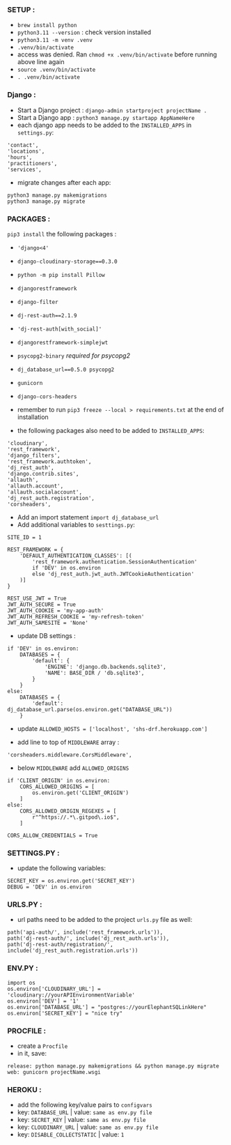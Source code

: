 ### SETUP :

- `brew install python`
- `python3.11 --version` : check version installed
- `python3.11 -m venv .venv`
- `.venv/bin/activate`
- access was denied. Ran `chmod +x .venv/bin/activate` before running above line again
- `source .venv/bin/activate`
- `. .venv/bin/activate`

### Django :

- Start a Django project : `django-admin startproject projectName .`
- Start a Django app : `python3 manage.py startapp AppNameHere`
- each django app needs to be added to the `INSTALLED_APPS` in `settings.py`:
```
'contact',
'locations',
'hours',
'practitioners',
'services',
```
- migrate changes after each app:
```
python3 manage.py makemigrations
python3 manage.py migrate
```

### PACKAGES :

`pip3 install` the following packages :

- `'django<4'`
- `django-cloudinary-storage==0.3.0`
- `python -m pip install Pillow`
- `djangorestframework`
- `django-filter`
- `dj-rest-auth==2.1.9`
- `'dj-rest-auth[with_social]'`
- `djangorestframework-simplejwt`
- `psycopg2-binary` _required for psycopg2_
- `dj_database_url==0.5.0 psycopg2`
- `gunicorn`
- `django-cors-headers`

- remember to run `pip3 freeze --local > requirements.txt` at the end of installation
- the following packages also need to be added to `INSTALLED_APPS`:

```
'cloudinary',
'rest_framework',
'django_filters',
'rest_framework.authtoken',
'dj_rest_auth',
'django.contrib.sites',
'allauth',
'allauth.account',
'allauth.socialaccount',
'dj_rest_auth.registration',
'corsheaders',
```

- Add an import statement `import dj_database_url`
- Add additional variables to `sesttings.py`:

```
SITE_ID = 1

REST_FRAMEWORK = {
    'DEFAULT_AUTHENTICATION_CLASSES': [(
        'rest_framework.authentication.SessionAuthentication'
        if 'DEV' in os.environ
        else 'dj_rest_auth.jwt_auth.JWTCookieAuthentication'
    )]
}

REST_USE_JWT = True
JWT_AUTH_SECURE = True
JWT_AUTH_COOKIE = 'my-app-auth'
JWT_AUTH_REFRESH_COOKIE = 'my-refresh-token'
JWT_AUTH_SAMESITE = 'None'
```

- update DB settings :

```
if 'DEV' in os.environ:
    DATABASES = {
        'default': {
            'ENGINE': 'django.db.backends.sqlite3',
            'NAME': BASE_DIR / 'db.sqlite3',
        }
    }
else:
    DATABASES = {
        'default': dj_database_url.parse(os.environ.get("DATABASE_URL"))
    }
```

- update `ALLOWED_HOSTS = ['localhost', 'shs-drf.herokuapp.com']`

- add line to top of `MIDDLEWARE` array :

```
'corsheaders.middleware.CorsMiddleware',
```

- below `MIDDLEWARE` add `ALLOWED_ORIGINS`

```
if 'CLIENT_ORIGIN' in os.environ:
    CORS_ALLOWED_ORIGINS = [
        os.environ.get('CLIENT_ORIGIN')
    ]
else:
    CORS_ALLOWED_ORIGIN_REGEXES = [
        r"^https://.*\.gitpod\.io$",
    ]

CORS_ALLOW_CREDENTIALS = True
```

### SETTINGS.PY :

- update the following variables:

```
SECRET_KEY = os.environ.get('SECRET_KEY')
DEBUG = 'DEV' in os.environ
```

### URLS.PY :

- url paths need to be added to the project `urls.py` file as well:

```
path('api-auth/', include('rest_framework.urls')),
path('dj-rest-auth/', include('dj_rest_auth.urls')),
path('dj-rest-auth/registration/', include('dj_rest_auth.registration.urls'))
```

### ENV.PY :

```
import os
os.environ['CLOUDINARY_URL'] = 'cloudinary://yourAPIEnvironmentVariable'
os.environ['DEV'] = '1'
os.environ['DATABASE_URL'] = "postgres://yourElephantSQLinkHere"
os.environ['SECRET_KEY'] = "nice try"
```

### PROCFILE :

- create a `Procfile`
- in it, save:

```
release: python manage.py makemigrations && python manage.py migrate
web: gunicorn projectName.wsgi
```

### HEROKU :

- add the following key/value pairs to `configvars`
- key: `DATABASE_URL` | value: `same as env.py file`
- key: `SECRET_KEY` | value: `same as env.py file`
- key: `CLOUDINARY_URL` | value: `same as env.py file`
- key: `DISABLE_COLLECTSTATIC` | value: `1`
